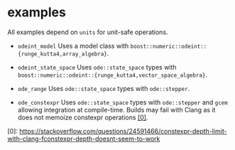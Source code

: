 # examples

All examples depend on `units` for unit-safe operations.

* `odeint_model`
Uses a model class with `boost::numeric::odeint::{runge_kutta4,array_algebra}`.

* `odeint_state_space`
Uses `ode::state_space` types with
`boost::numeric::odeint::{runge_kutta4,vector_space_algebra}`.

* `ode_range`
Uses `ode::state_space` types with `ode::stepper`.

* `ode_constexpr`
Uses `ode::state_space` types with `ode::stepper` and `gcem` allowing
integration at compile-time. Builds may fail with Clang as it does not memoize
constexpr operations <span id="a0">[[0]](#0)</span>.

<span id="0">[0]: </span>https://stackoverflow.com/questions/24591466/constexpr-depth-limit-with-clang-fconstexpr-depth-doesnt-seem-to-work<br>


